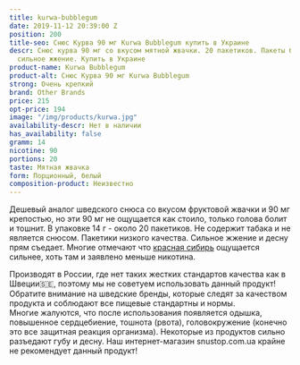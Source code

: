 ```yaml
---
title: kurwa-bubblegum
date: 2019-11-12 20:39:00 Z
position: 200
title-seo: Снюс Курва 90 мг Kurwa Bubblegum купить в Украине
descr: Снюс курва 90 мг со вкусом мятной жвачки. 20 пакетиков. Пакеты белые. Очень
  сильное жжение. Купить в Украине
product-name: Kurwa Bubblegum
product-alt: Снюс Курва 90 мг Kurwa Bubblegum
strong: Очень крепкий
brand: Other Brands
price: 215
opt-price: 194
image: "/img/products/kurwa.jpg"
availability-descr: Нет в наличии
has_availability: false
gramm: 14
nicotine: 90
portions: 20
taste: Мятная жвачка
form: Порционный, белый
composition-product: Неизвестно
---
```


Дешевый аналог шведского снюса со вкусом фруктовой жвачки и 90 мг крепостью, но эти 90 мг не ощущается как стоило, только голова болит и тошнит. В упаковке 14 г - около 20 пакетиков. Не содержит табака и не является снюсом. Пакетики низкого качества.
Сильное жжение и десну прям съедает. 
Многие отмечают что [красная сибирь](/siberia-white) ощущается сильнее, хоть там и заявлено меньше никотина. 

Производят в России, где нет таких жестких стандартов качества как в Швеции🇸🇪, поэтому мы не советуем использовать данный продукт! Обратите внимание на шведские бренды, которые следят за качеством продукта и соблюдают все пищевые стандартны и нормы.<br>
Многие жалуются, что после использования появляется одышка, повышенное сердцебиение, тошнота (рвота), головокружение (конечно это все защитная реакция организма). Некоторые из продуктов сильно разъедают губу и десну. Наш интернет-магазин snustop.com.ua крайне не рекомендует данный продукт!